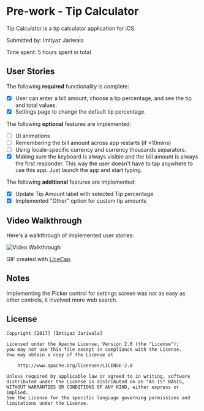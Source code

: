 # Pre-work - Tip Calculator

Tip Calculator is a tip calculator application for iOS.

Submitted by: Imtiyaz Jariwala

Time spent: 5 hours spent in total

## User Stories

The following **required** functionality is complete:

* [X] User can enter a bill amount, choose a tip percentage, and see the tip and total values.
* [X] Settings page to change the default tip percentage.

The following **optional** features are implemented:
* [ ] UI animations
* [ ] Remembering the bill amount across app restarts (if <10mins)
* [ ] Using locale-specific currency and currency thousands separators.
* [X] Making sure the keyboard is always visible and the bill amount is always the first responder. This way the user doesn't have to tap anywhere to use this app. Just launch the app and start typing.

The following **additional** features are implemented:

- [X] Update Tip Amount label with selected Tip percentage
- [X] Implemented "Other" option for custom tip amounts

## Video Walkthrough

Here's a walkthrough of implemented user stories:

<img src='http://imgur.com/a/zy6BO' title='Video Walkthrough' width='' alt='Video Walkthrough' />

GIF created with [LiceCap](http://www.cockos.com/licecap/).

## Notes

Implementing the Picker control for settings screen was not as easy as other controls, it involved more web search.

## License

    Copyright [2017] [Imtiyaz Jariwala]

    Licensed under the Apache License, Version 2.0 (the "License");
    you may not use this file except in compliance with the License.
    You may obtain a copy of the License at

        http://www.apache.org/licenses/LICENSE-2.0

    Unless required by applicable law or agreed to in writing, software
    distributed under the License is distributed on an "AS IS" BASIS,
    WITHOUT WARRANTIES OR CONDITIONS OF ANY KIND, either express or implied.
    See the License for the specific language governing permissions and
    limitations under the License.
